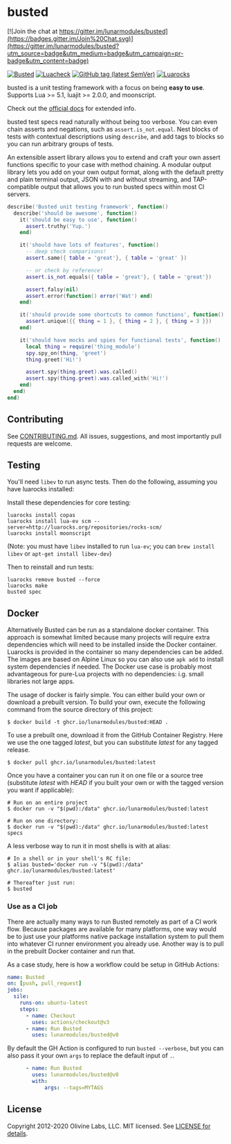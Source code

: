 busted
======

[![Join the chat at https://gitter.im/lunarmodules/busted](https://badges.gitter.im/Join%20Chat.svg)](https://gitter.im/lunarmodules/busted?utm_source=badge&utm_medium=badge&utm_campaign=pr-badge&utm_content=badge)

[![Busted](https://img.shields.io/github/actions/workflow/status/lunarmodules/busted/busted.yml?label=Busted&logo=Lua)](https://github.com/lunarmodules/busted/actions?workflow=Busted)
[![Luacheck](https://img.shields.io/github/actions/workflow/status/lunarmodules/busted/luacheck.yml?label=Luacheck&logo=Lua)](https://github.com/lunarmodules/busted/actions?workflow=Luacheck)
[![GitHub tag (latest SemVer)](https://img.shields.io/github/v/tag/lunarmodules/busted?label=Tag&logo=GitHub)](https://github.com/lunarmodules/busted/releases)
[![Luarocks](https://img.shields.io/luarocks/v/lunarmodules/busted?label=Luarocks&logo=Lua)](https://luarocks.org/modules/lunarmodules/busted)


busted is a unit testing framework with a focus on being **easy to
use**. Supports Lua >= 5.1, luajit >= 2.0.0, and moonscript.

Check out the [official docs](https://lunarmodules.github.io/busted/) for
extended info.

busted test specs read naturally without being too verbose. You can even
chain asserts and negations, such as `assert.is_not.equal`. Nest blocks of
tests with contextual descriptions using `describe`, and add tags to
blocks so you can run arbitrary groups of tests.

An extensible assert library allows you to extend and craft your own
assert functions specific to your case with method chaining. A modular
output library lets you add on your own output format, along with the
default pretty and plain terminal output, JSON with and without
streaming, and TAP-compatible output that allows you to run busted specs
within most CI servers.

```lua
describe('Busted unit testing framework', function()
  describe('should be awesome', function()
    it('should be easy to use', function()
      assert.truthy('Yup.')
    end)

    it('should have lots of features', function()
      -- deep check comparisons!
      assert.same({ table = 'great'}, { table = 'great' })

      -- or check by reference!
      assert.is_not.equals({ table = 'great'}, { table = 'great'})

      assert.falsy(nil)
      assert.error(function() error('Wat') end)
    end)

    it('should provide some shortcuts to common functions', function()
      assert.unique({{ thing = 1 }, { thing = 2 }, { thing = 3 }})
    end)

    it('should have mocks and spies for functional tests', function()
      local thing = require('thing_module')
      spy.spy_on(thing, 'greet')
      thing.greet('Hi!')

      assert.spy(thing.greet).was.called()
      assert.spy(thing.greet).was.called_with('Hi!')
    end)
  end)
end)
```

Contributing
------------

See [CONTRIBUTING.md](https://github.com/lunarmodules/busted/blob/master/CONTRIBUTING.md).
All issues, suggestions, and most importantly pull requests are welcome.

Testing
-------

You'll need `libev` to run async tests. Then do the following, assuming you
have luarocks installed:

Install these dependencies for core testing:

```
luarocks install copas
luarocks install lua-ev scm --server=http://luarocks.org/repositories/rocks-scm/
luarocks install moonscript
```

(Note: you must have `libev` installed to run `lua-ev`; you can `brew install libev` or `apt-get install libev-dev`)

Then to reinstall and run tests:

```
luarocks remove busted --force
luarocks make
busted spec
```

Docker
------

Alternatively Busted can be run as a standalone docker container.
This approach is somewhat limited because many projects will require extra dependencies which will need to be installed inside the Docker container.
Luarocks is provided in the container so many dependencies can be added.
The images are based on Alpine Linux so you can also use `apk add` to install system dependencies if needed.
The Docker use case is probably most advantageous for pure-Lua projects with no dependencies: i.g. small libraries not large apps.

The usage of docker is fairly simple.
You can either build your own or download a prebuilt version.
To build your own, execute the following command from the source directory of this project:

```console
$ docker build -t ghcr.io/lunarmodules/busted:HEAD .
```

To use a prebuilt one, download it from the GitHub Container Registry.
Here we use the one tagged *latest*, but you can substitute *latest* for any tagged release.

```console
$ docker pull ghcr.io/lunarmodules/busted:latest
```

Once you have a container you can run it on one file or a source tree (substitute *latest* with *HEAD* if you built your own or with the tagged version you want if applicable):

```console
# Run on an entire project
$ docker run -v "$(pwd):/data" ghcr.io/lunarmodules/busted:latest

# Run on one directory:
$ docker run -v "$(pwd):/data" ghcr.io/lunarmodules/busted:latest specs
```

A less verbose way to run it in most shells is with at alias:

```console
# In a shell or in your shell's RC file:
$ alias busted='docker run -v "$(pwd):/data" ghcr.io/lunarmodules/busted:latest'

# Thereafter just run:
$ busted
```
### Use as a CI job

There are actually many ways to run Busted remotely as part of a CI work flow.
Because packages are available for many platforms, one way would be to just use your platforms native package installation system to pull them into whatever CI runner environment you already use.
Another way is to pull in the prebuilt Docker container and run that.

As a case study, here is how a workflow could be setup in GitHub Actions:

```yaml
name: Busted
on: [push, pull_request]
jobs:
  sile:
    runs-on: ubuntu-latest
    steps:
      - name: Checkout
        uses: actions/checkout@v3
      - name: Run Busted
        uses: lunarmodules/busted@v0
```

By default the GH Action is configured to run `busted --verbose`, but you can also pass it your own `args` to replace the default input of `.`.

```yaml
      - name: Run Busted
        uses: lunarmodules/busted@v0
        with:
            args: --tags=MYTAGS
```

License
-------

Copyright 2012-2020 Olivine Labs, LLC.
MIT licensed. See [LICENSE for details](https://github.com/lunarmodules/busted/blob/master/LICENSE).
